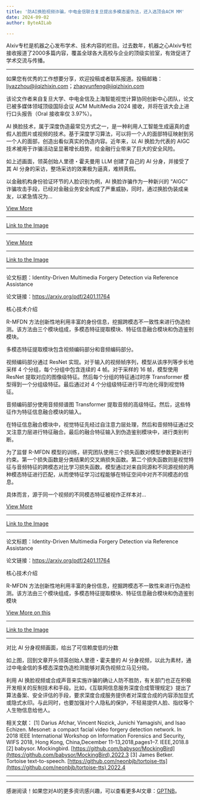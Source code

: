 ```yaml
---
title: '防AI换脸视频诈骗，中电金信联合复旦提出多模态鉴伪法，还入选顶会ACM MM'
date: 2024-09-02
author: ByteAILab

---
```


AIxiv专栏是机器之心发布学术、技术内容的栏目。过去数年，机器之心AIxiv专栏接收报道了2000多篇内容，覆盖全球各大高校与企业的顶级实验室，有效促进了学术交流与传播。

---
如果您有优秀的工作想要分享，欢迎投稿或者联系报道。投稿邮箱：liyazzhou@jiqizhixin.com；zhaoyunfeng@jiqizhixin.com

该论文作者来自复旦大学、中电金信及上海智能视觉计算协同创新中心团队，论文已被多媒体领域顶级国际会议 ACM MultiMedia 2024 接收，并将在该大会上进行口头报告（Oral 接收率仅 3.97%）。

AI 换脸技术，属于深度伪造最常见方式之一，是一种利用人工智能生成逼真的虚假人脸图片或视频的技术。基于深度学习算法，可以将一个人的面部特征映射到另一个人的面部，创造出看似真实的伪造内容。近年来，以 AI 换脸为代表的 AIGC 技术被用于诈骗活动呈显著增长趋势，给金融行业带来了巨大的安全风险。

如上述画面，领英创始人里德・霍夫曼用 LLM 创建了自己的 AI 分身，并接受了其 AI 分身的采访，整场采访的效果极为逼真，难辨真假。

以金融机构身份验证环节的人脸识别为例，AI 换脸诈骗作为一种新兴的 “AIGC” 诈骗攻击手段，已经对金融业务安全构成了严重威胁，同时，通过换脸伪装成亲友，以紧急情况为...

[View More](https://image.jiqizhixin.com/uploads/editor/a4f9d423-459e-46ee-8f59-276a25666800/640.png)

---

[Link to the Image](https://image.jiqizhixin.com/uploads/editor/a4f9d423-459e-46ee-8f59-276a25666800/640.png)

---

[View More](https://image.jiqizhixin.com/uploads/editor/f6633e54-2c61-4f50-bcbe-0b7f4e0f8b24/640.png)

---

[Link to the Image](https://image.jiqizhixin.com/uploads/editor/f6633e54-2c61-4f50-bcbe-0b7f4e0f8b24/640.png)

---

论文标题：Identity-Driven Multimedia Forgery Detection via Reference Assistance

论文链接：https://arxiv.org/pdf/2401.11764

核心技术介绍

R-MFDN 方法创新性地利用丰富的身份信息，挖掘跨模态不一致性来进行伪造检测。该方法由三个模块组成，多模态特征提取模块、特征信息融合模块和伪造鉴别模块。

多模态特征提取模块包含视频编码部分和音频编码部分。

视频编码部分通过 ResNet 实现。对于输入的视频帧序列，模型从该序列等步长地采样 4 个分组，每个分组中包含连续的 4 帧。对于采样的 16 帧，模型使用 ResNet 提取对应的图像级特征。然后每个分组的特征通过时序 Transformer 模型得到一个分组级特征。最后通过对 4 个分组级特征进行平均池化得到视觉特征。

音频编码部分使用音频频谱图 Transformer 提取音频的高级特征。然后，这些特征作为特征信息融合模块的输入。

在特征信息融合模块中，视觉特征先经过自注意力层处理，然后和音频特征通过交叉注意力层进行特征融合。最后的融合特征输入到伪造鉴别模块中，进行类别判断。

为了监督 R-MFDN 模型的训练，研究团队使用三个损失函数对模型参数更新进行约束。第一个损失函数是分类结果的交叉熵损失函数。第二个损失函数则是视觉特征与音频特征的跨模态对比学习损失函数。模型通过对来自同源和不同源视频的两种模态特征进行匹配，从而使特征学习过程能够在特征空间中对齐不同模态的信息。

具体而言，源于同一个视频的不同模态特征被视作正样本对...

[View More](https://image.jiqizhixin.com/uploads/editor/b5579967-910c-4a9a-a51a-5d66902cfa73/640.png)

---

[Link to the Image](https://image.jiqizhixin.com/uploads/editor/b5579967-910c-4a9a-a51a-5d66902cfa73/640.png)

---

论文标题：Identity-Driven Multimedia Forgery Detection via Reference Assistance

论文链接：https://arxiv.org/pdf/2401.11764

核心技术介绍

R-MFDN 方法创新性地利用丰富的身份信息，挖掘跨模态不一致性来进行伪造检测。该方法由三个模块组成，多模态特征提取模块、特征信息融合模块和伪造鉴别模块

[View More on this](https://image.jiqizhixin.com/uploads/editor/c037cb26-29e2-4ffd-90d0-4a7bc8b6a3ba/640.png)

---

[Link to the Image](https://image.jiqizhixin.com/uploads/editor/c037cb26-29e2-4ffd-90d0-4a7bc8b6a3ba/640.png)

---

对比 AI 分身视频画面，给出了可信赖度低的分数

如上图，回到文章开头领英创始人里德・霍夫曼的 AI 分身视频，以此为素材，通过中电金信的多模态深度伪造检测能够对真伪视频立马见分晓。

利用 AI 换脸视频或合成声音来实施诈骗的确让人防不胜防，有关部门也正在积极开发相关的反制技术和手段。比如，《互联网信息服务深度合成管理规定》提出了算法备案、安全评估的手段，要求深度合成服务提供者对深度合成的内容添加显式或隐式水印。与此同时，也要加强对个人隐私的保护，不轻易提供人脸、指纹等个人生物信息给他人。

相关文献：
[1] Darius Afchar, Vincent Nozick, Junichi Yamagishi, and Isao Echizen. Mesonet: a compact facial video forgery detection network. In 2018 IEEE International Workshop on Information Forensics and Security, WIFS 2018, Hong Kong, China,December 11-13,2018,pages1–7. IEEE,2018.8
[2] babysor. Mockingbird. [https://github.com/babysor/MockingBird](https://github.com/babysor/MockingBird),2022.3
[3] James Betker. Tortoise text-to-speech. [https://github.com/neonbjb/tortoise-tts](https://github.com/neonbjb/tortoise-tts),2022.4

---
---
感谢阅读！如果您对AI的更多资讯感兴趣，可以查看更多AI文章：[GPTNB](https://gptnb.com)。
